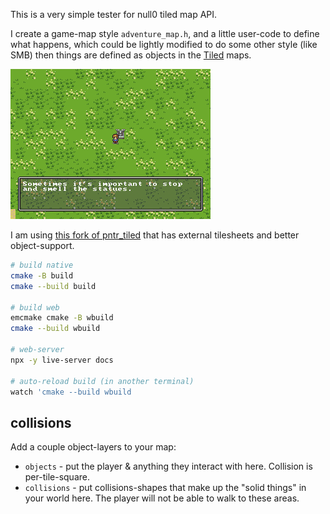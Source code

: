 This is a very simple tester for null0 tiled map API.

I create a game-map style `adventure_map.h`, and a little user-code to define what happens, which could be lightly modified to do some other style (like SMB) then things are defined as objects in the [Tiled](https://www.mapeditor.org/) maps.

![screenshot](screenshot.png)

I am using [this fork of pntr_tiled](https://github.com/RobLoach/pntr_tiled/pull/24) that has external tilesheets and better object-support.

```sh
# build native
cmake -B build
cmake --build build

# build web
emcmake cmake -B wbuild
cmake --build wbuild

# web-server
npx -y live-server docs

# auto-reload build (in another terminal)
watch 'cmake --build wbuild
```

## collisions

Add a couple object-layers to your map:

- `objects` - put the player & anything they interact with here. Collision is per-tile-square.
- `collisions` - put collisions-shapes that make up the "solid things" in your world here. The player will not be able to walk to these areas.